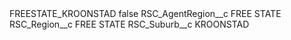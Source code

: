 <?xml version="1.0" encoding="UTF-8"?>
<CustomMetadata xmlns="http://soap.sforce.com/2006/04/metadata" xmlns:xsi="http://www.w3.org/2001/XMLSchema-instance" xmlns:xsd="http://www.w3.org/2001/XMLSchema">
    <label>FREESTATE_KROONSTAD</label>
    <protected>false</protected>
    <values>
        <field>RSC_AgentRegion__c</field>
        <value xsi:type="xsd:string">FREE STATE</value>
    </values>
    <values>
        <field>RSC_Region__c</field>
        <value xsi:type="xsd:string">FREE STATE</value>
    </values>
    <values>
        <field>RSC_Suburb__c</field>
        <value xsi:type="xsd:string">KROONSTAD</value>
    </values>
</CustomMetadata>

